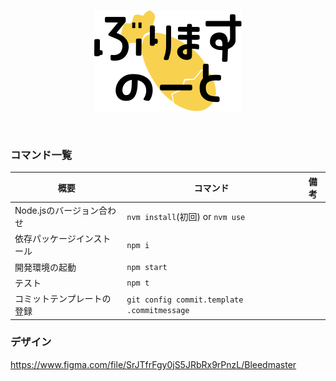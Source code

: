 <div align="center">

<br/>

![logo](./public/logo.svg)

<br/>

</div>

### コマンド一覧

| 概要                       | コマンド                                    | 備考 |
| -------------------------- | ------------------------------------------- | ---- |
| Node.jsのバージョン合わせ  | `nvm install`(初回) or `nvm use`            |
| 依存パッケージインストール | `npm i`                                     |
| 開発環境の起動             | `npm start`                                 |
| テスト                     | `npm t`                                     |
| コミットテンプレートの登録 | `git config commit.template .commitmessage` |

### デザイン

<https://www.figma.com/file/SrJTfrFgy0jS5JRbRx9rPnzL/Bleedmaster>